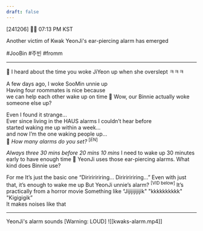 ```yaml
---
draft: false
---
```

[241206] 🐣💭 07:13 PM KST

Another victim of Kwak YeonJi's ear-piercing alarm has emerged

#JooBin #주빈 #fromm
___
🫧 I heard about the time you woke JiYeon up when she overslept ㅋㅋㅋ

A few days ago, I woke SooMin unnie up  
Having four roommates is nice because  
we can help each other wake up on time
🫧 Wow, our Binnie actually woke someone else up?

Even I found it strange...  
Ever since living in the HAUS
alarms I couldn’t hear before  
started waking me up within a week…  
and now I’m the one waking people up…  
🫧 *How many alarms do you set?* <sup>[*EN*]</sup>

*Always three*
*30 mins before*
*20 mins*
*10 mins*
I need to wake up 30 minutes early to have enough time 
🫧 YeonJi uses those ear-piercing alarms. What kind does Binnie use?

For me
It’s just the basic one
“Diririririring... Diririririring…” 
Even with just that, it’s enough to wake me up
But YeonJi unnie’s alarm?  <sup>[VID below]</sup>
It’s practically from a horror movie 
Something like
“Jijijijijijik" "kkkkkkkkkk" "Kigigigik”  
It makes noises like that
____


YeonJi's alarm sounds [Warning: LOUD]
![[kwaks-alarm.mp4]]